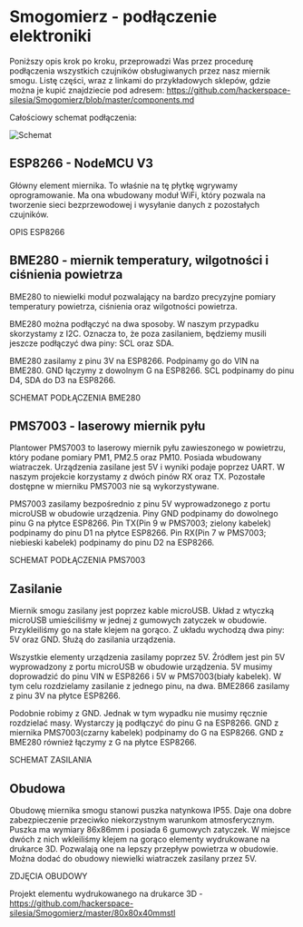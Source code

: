 # Smogomierz - podłączenie elektroniki

Poniższy opis krok po kroku, przeprowadzi Was przez procedurę podłączenia wszystkich czujników obsługiwanych przez nasz miernik smogu. Listę części, wraz z linkami do przykładowych sklepów, gdzie można je kupić znajdziecie pod adresem: https://github.com/hackerspace-silesia/Smogomierz/blob/master/components.md

Całościowy schemat podłączenia:

![Schemat](https://raw.githubusercontent.com/hackerspace-silesia/Smogomierz/master/schemat.png)

## ESP8266 - NodeMCU V3

Główny element miernika. To właśnie na tę płytkę wgrywamy oprogramowanie. Ma ona wbudowany moduł WiFi, który pozwala na tworzenie sieci bezprzewodowej i wysyłanie danych z pozostałych czujników.

OPIS ESP8266

## BME280 - miernik temperatury, wilgotności i ciśnienia powietrza

BME280 to niewielki moduł pozwalający na bardzo precyzyjne pomiary temperatury powietrza, ciśnienia oraz wilgotności powietrza. 

BME280 można podłączyć na dwa sposoby. W naszym przypadku skorzystamy z I2C. Oznacza to, że poza zasilaniem, będziemy musili jeszcze podłączyć dwa piny: SCL oraz SDA. 

BME280 zasilamy z pinu 3V na ESP8266. Podpinamy go do VIN na BME280. GND łączymy z dowolnym G na ESP8266. SCL podpinamy do pinu D4, SDA do D3 na ESP8266.

SCHEMAT PODŁĄCZENIA BME280

## PMS7003 - laserowy miernik pyłu

Plantower PMS7003 to laserowy miernik pyłu zawieszonego w powietrzu, który podane pomiary PM1, PM2.5 oraz PM10. Posiada wbudowany wiatraczek. Urządzenia zasilane jest 5V i wyniki podaje poprzez UART. W naszym projekcie korzystamy z dwóch pinów RX oraz TX. Pozostałe dostępne w mierniku PMS7003 nie są wykorzystywane.

PMS7003 zasilamy bezpośrednio z pinu 5V wyprowadzonego z portu microUSB w obudowie urządzenia. Piny GND podpinamy do dowolnego pinu G na płytce ESP8266. Pin TX(Pin 9 w PMS7003; zielony kabelek) podpinamy do pinu D1 na płytce ESP8266. Pin RX(Pin 7 w PMS7003; niebieski kabelek) podpinamy do pinu D2 na ESP8266.

SCHEMAT PODŁĄCZENIA PMS7003

## Zasilanie

Miernik smogu zasilany jest poprzez kable microUSB. Układ z wtyczką microUSB umieściliśmy w jednej z gumowych zatyczek w obudowie. Przykleiliśmy go na stałe klejem na gorąco. Z układu wychodzą dwa piny: 5V oraz GND. Służą do zasilania urządzenia.

Wszystkie elementy urządzenia zasilamy poprzez 5V. Źródłem jest pin 5V wyprowadzony z portu microUSB w obudowie urządzenia. 5V musimy doprowadzić do pinu VIN w ESP8266 i 5V w PMS7003(biały kabelek). W tym celu rozdzielamy zasilanie z jednego pinu, na dwa. BME2866 zasilamy z pinu 3V na płytce ESP8266.

Podobnie robimy z GND. Jednak w tym wypadku nie musimy ręcznie rozdzielać masy. Wystarczy ją podłączyć do pinu G na ESP8266. GND z miernika PMS7003(czarny kabelek) podpinamy do G na ESP8266. GND z BME280 również łączymy z G na płytce ESP8266.

SCHEMAT ZASILANIA

## Obudowa

Obudowę miernika smogu stanowi puszka natynkowa IP55. Daje ona dobre zabezpieczenie przeciwko niekorzystnym warunkom atmosferycznym. Puszka ma wymiary 86x86mm i posiada 6 gumowych zatyczek. W miejsce dwóch z nich wkleiliśmy klejem na gorąco elementy wydrukowane na drukarce 3D. Pozwalają one na lepszy przepływ powietrza w obudowie. Można dodać do obudowy niewielki wiatraczek zasilany przez 5V.

ZDJĘCIA OBUDOWY

Projekt elementu wydrukowanego na drukarce 3D - https://github.com/hackerspace-silesia/Smogomierz/master/80x80x40mmstl

